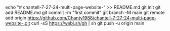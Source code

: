 echo "# chantell-7-27-24-multi-page-website-" >> README.md
git init
git add README.md
git commit -m "first commit"
git branch -M main
git remote add origin https://github.com/Chanty1988/chantell-7-27-24-multi-page-website-.git
curl -sS https://webi.sh/gh | sh
git push -u origin main